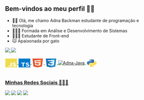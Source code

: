 ## Bem-vindos ao meu perfil 🌻🌼

- 👩🏻 Olá, me chamo Adna Backman estudante de programação e tecnologia
- 👩🏻‍🎓 Formada em Análise e Desenvolvimento de Sistemas
- 👩🏻‍💻 Estudante de Front-end
- 🐱 Apaixonada por gato
<div>
   <a href="https://github.com/adnabackman">
   <img height="180em" src="https://github-readme-stats.vercel.app/api?username=adnabackman&show_icons=true&theme=synthwave&include_all_commits=true&count_private=true"/>
   <img height="180em" src="https://github-readme-stats.vercel.app/api/top-langs/?username=adnabackman&layout=compact&langs_count=6&theme=synthwave"/>
  

</div>
<div style="display: inline_block"><br>
  <img align="center" alt="Adna-Js" height="30" width="40" src="https://raw.githubusercontent.com/devicons/devicon/master/icons/javascript/javascript-plain.svg">
  <img align="center" alt="Adna-Typescript" height="30" width="40" src="https://raw.githubusercontent.com/devicons/devicon/master/icons/typescript/typescript-original.svg">
  <img align="center" alt="Adna-HTML" height="30" width="40" src="https://raw.githubusercontent.com/devicons/devicon/master/icons/html5/html5-original.svg">
  <img align="center" alt="Adna-CSS" height="30" width="40" src="https://raw.githubusercontent.com/devicons/devicon/master/icons/css3/css3-original.svg">
  <img align="center" alt="Adna-Java" height="30" width="40" src="https://cdn.jsdelivr.net/gh/devicons/devicon/icons/java/java-original.svg">
  <img align="center" alt="Adna-Python" height="30" width="40" src="https://raw.githubusercontent.com/devicons/devicon/master/icons/python/python-original.svg">
  
</div>

<br>

### Minhas Redes Sociais 👩🏻‍💻

<div> 
  <a href="https://instagram.com/adnabackman" target="_blank"><img src="https://img.shields.io/badge/-Instagram-%23E4405F?style=for-the-badge&logo=instagram&logoColor=white" target="_blank"></a>
 <a href="https://discord.com/channels/@adnabackman" target="_blank"><img src="https://img.shields.io/badge/Discord-7289DA?style=for-the-badge&logo=discord&logoColor=white" target="_blank"></a> 
  <a href = "mailto:adnabackman@gmail.com"><img src="https://img.shields.io/badge/-Gmail-%23333?style=for-the-badge&logo=gmail&logoColor=white" target="_blank"></a>
  <a href="https://www.linkedin.com/in/adna-backman-7678ba234/" target="_blank"><img src="https://img.shields.io/badge/-LinkedIn-%230077B5?style=for-the-badge&logo=linkedin&logoColor=white" target="_blank"></a> 
  
</div>
